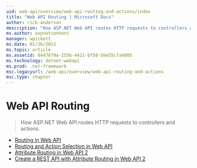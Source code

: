 ```yaml
---
uid: web-api/overview/web-api-routing-and-actions/index
title: "Web API Routing | Microsoft Docs"
author: rick-anderson
description: "How ASP.NET Web API routes HTTP requests to controllers and actions."
ms.author: aspnetcontent
manager: wpickett
ms.date: 01/26/2012
ms.topic: article
ms.assetid: 8447679a-2556-4411-b758-bbe55cfa4805
ms.technology: dotnet-webapi
ms.prod: .net-framework
msc.legacyurl: /web-api/overview/web-api-routing-and-actions
msc.type: chapter
---
```

Web API Routing
====================
> How ASP.NET Web API routes HTTP requests to controllers and actions.


- [Routing in Web API](routing-in-aspnet-web-api.md)
- [Routing and Action Selection in Web API](routing-and-action-selection.md)
- [Attribute Routing in Web API 2](attribute-routing-in-web-api-2.md)
- [Create a REST API with Attribute Routing in Web API 2](create-a-rest-api-with-attribute-routing.md)